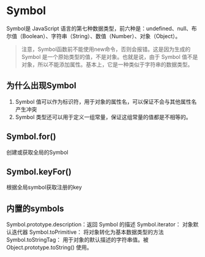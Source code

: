 # Symbol
Symbol是 JavaScript 语言的第七种数据类型，前六种是：undefined、null、布尔值（Boolean）、字符串（String）、数值（Number）、对象（Object）。
> 注意，Symbol函数前不能使用new命令，否则会报错。这是因为生成的 Symbol 是一个原始类型的值，不是对象。也就是说，由于 Symbol 值不是对象，所以不能添加属性。基本上，它是一种类似于字符串的数据类型。

## 为什么出现Symbol
1. Symbol 值可以作为标识符，用于对象的属性名，可以保证不会与其他属性名产生冲突
2. Symbol 类型还可以用于定义一组常量，保证这组常量的值都是不相等的。



## Symbol.for()
创建或获取全局的Symbol

## Symbol.keyFor()
根据全局symbol获取注册的key

## 内置的symbols
Symbol.prototype.description：返回 Symbol 的描述
Symbol.iterator： 对象默认迭代器
Symbol.toPrimitive： 将对象转化为基本数据类型的方法
Symbol.toStringTag： 用于对象的默认描述的字符串值。被 Object.prototype.toString() 使用。

